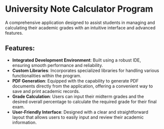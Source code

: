 # University Note Calculator Program

A comprehensive application designed to assist students in managing and calculating their academic grades with an intuitive interface and advanced features.

## Features:

- **Integrated Development Environment**: Built using a robust IDE, ensuring smooth performance and reliability.
- **Custom Libraries**: Incorporates specialized libraries for handling various functionalities within the program.
- **PDF Generation**: Equipped with the capability to generate PDF documents directly from the application, offering a convenient way to save and print academic records.
- **Grade Calculation**: Users can input their midterm grades and the desired overall percentage to calculate the required grade for their final exam.
- **User-Friendly Interface**: Designed with a clear and straightforward layout that allows users to easily input and review their academic information.


